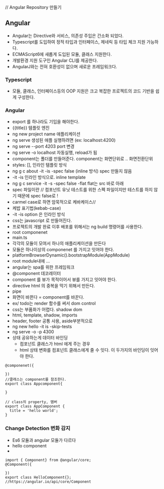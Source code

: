 // Angular Repository 만들기
## Angular
- Angular는 Directive와 서비스, 의존성 주입은 간소화 되었다.
- Typescript를 도입하여 정적 타입과 인터페이스, 제네릭 등 타입 체크 지원 가능하다.
- ECMAScript6에 새롭게 도입된 모듈, 클래스 지원한다.
- 개발환경 지원 도구인 Angular CLI를 제공한다.
- AngularJ와는 전혀 호환성이 없으며 새로운 프레임워크다.

### Typescript
- 모듈, 클래스, 인터페이스등의 OOP 지원은 크고 복잡한 프로젝트의 코드 기반을 쉽게 구성한다.

### Angular 
- export 를 하나라도 기입을 해야한다.
- {{title}} 템플릿 엔진
- ng new project name 애플리케이션
- ng serve 생성된 애플 실행하려면  (ex: localhost:4200)
- ng serve --port 4203 port 변경
- ng serve -o localhost 자동실행, reload가 됨
- component는 폴더를 만들어준다. component는 화면단위로 .. 화면전환단위
- styles: [], 인라인 템플릿 방식
- ng g c about -it -is -spec false  (inline 방식) spec 만들지 않음
- -it -is 인라인 방식으로. inline template 
- ng g c service -it -s -spec false -flat flat는 src 바로 아래
- spec 파일이란 // 컴포넌트 유닛 테스트를 위한 스펙 파일이지만 테스트를 하지 않기 때문에 spec false로 ! 
- carmel case로 하면 암묵적으로 케바케이스// 
- 케밥 표기법(kebab-case)
- -it -is option 은 인라인 방식
- css는 javascript 로 만들어진다. 
- 프로젝트의 개발 완료 이후 배포를 위해서는 ng build 명령어를 사용한다.
- root componenet
- main.ts 
- 각각의 모듈이 모여서 하나의 애플리케이션을 만든다 
- 모듈은 하나이상의 componenet 를 가지고 잇어야 한다.
- platformBrowserDynamic().bootstrapModule(AppModule)
- root module내에 ...
- angular는 spa를 위한 프레임워크
- @component 데코레이터
- component 를 뷰가 목적이어서 뷰를 가지고 잇어야 한다.
- directive html 의 중복을 막기 위해서 만든다.
- pipe
- 화면이 바뀐다 = component를 바꾼다.
- ex/ todo는 render 함수를 써서 dom control 
- css는 부품화가 어렵다. shadow dom
- html, template, shadow, imports
- header, footer 공통 사용, aside부분적으로 
- ng new hello -it is -skip-tests
- ng serve -o -p 4300
- 상태 공유하는게 데이터 바인딩
  - 컴포넌트 클래스가 html 에게 주는 경우 
  - html 상태 변화를 컴포넌트 클래스에게 줄 수 잇다. 이 두가지의 바인딩이 잇어야 한다.
```
@componenet({
  
})
//클래스는 component를 참조한다.
export class Appcomponent{

}
```
```
// class의 property, 맴버
export class AppComponent {
  title = 'hello world';
}
```
### Change Detection 변화 감지
- Es6 모듈과 angular 모듈가 다르다
- hello component
- 

```
import { Component} from @angular/core;
@Component({

})
export class HelloComponent{};
//https://angular.io/api/core/Component
```
